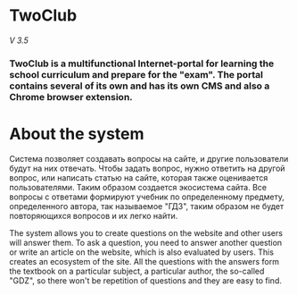 # TwoClub
*V 3.5*

### TwoClub is a multifunctional Internet-portal for learning the school curriculum and prepare for the "exam". The portal contains several of its own and has its own CMS and also a Chrome browser extension.

# About the system

Система позволяет создавать вопросы на сайте, и другие пользователи будут на них отвечать. Чтобы задать вопрос, нужно ответить на другой вопрос, или написать статью на сайте, которая также оценивается пользователями. Таким образом создается экосистема сайта. Все вопросы с ответами формируют учебник по определенному предмету, определенного автора, так называемое "ГДЗ", таким образом не будет повторяющихся вопросов и их легко найти.

The system allows you to create questions on the website and other users will answer them. To ask a question, you need to answer another question or write an article on the website, which is also evaluated by users. This creates an ecosystem of the site. All the questions with the answers form the textbook on a particular subject, a particular author, the so-called "GDZ", so there won't be repetition of questions and they are easy to find.


